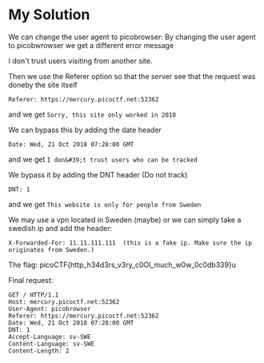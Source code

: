 # My Solution


We can change the user agent to picobrowser:
By changing the user agent to picobwrowser we get a different error message 

I don&#39;t trust users visiting from another site.

Then we use the Referer option so that the server see that the request was doneby the site itself
```
Referer: https://mercury.picoctf.net:52362
```
and we get `Sorry, this site only worked in 2018`

We can bypass this by adding the date header
```
Date: Wed, 21 Oct 2018 07:28:00 GMT
```
and we get `I don&#39;t trust users who can be tracked`

We bypass it by adding the DNT header (Do not track)
```
DNT: 1
```
and we get `This website is only for people from Sweden`

We may use a vpn located in Sweden (maybe) or we can simply take a swedish ip and add the header:
```
X-Forwarded-For: 11.11.111.111  (this is a fake ip. Make sure the ip originates from Sweden.)
```

The flag: picoCTF{http_h34d3rs_v3ry_c0Ol_much_w0w_0c0db339}u


Final request:
```
GET / HTTP/1.1
Host: mercury.picoctf.net:52362
User-Agent: picobrowser
Referer: https://mercury.picoctf.net:52362
Date: Wed, 21 Oct 2018 07:28:00 GMT
DNT: 1
Accept-Language: sv-SWE
Content-Language: sv-SWE
Content-Length: 2
```
